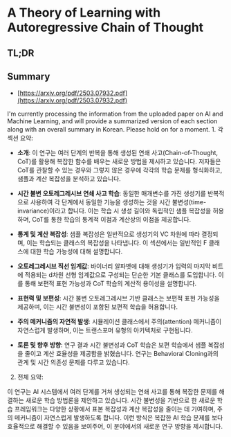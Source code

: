 # A Theory of Learning with Autoregressive Chain of Thought
## TL;DR
## Summary
- [https://arxiv.org/pdf/2503.07932.pdf](https://arxiv.org/pdf/2503.07932.pdf)

I'm currently processing the information from the uploaded paper on AI and Machine Learning, and will provide a summarized version of each section along with an overall summary in Korean. Please hold on for a moment. 1. 각 섹션 요약:

- **소개**: 이 연구는 여러 단계의 반복을 통해 생성된 연쇄 사고(Chain-of-Thought, CoT)를 활용해 복잡한 함수를 배우는 새로운 방법을 제시하고 있습니다. 저자들은 CoT를 관찰할 수 있는 경우와 그렇지 않은 경우에 각각의 학습 문제를 형식화하고, 샘플과 계산 복잡성을 분석하고 있습니다.

- **시간 불변 오토레그레시브 연쇄 사고 학습**: 동일한 매개변수를 가진 생성기를 반복적으로 사용하여 각 단계에서 동일한 기능을 생성하는 것을 시간 불변성(time-invariance)이라고 합니다. 이는 학습 시 생성 길이와 독립적인 샘플 복잡성을 허용하며, CoT를 통한 학습의 통계적 이점과 계산상의 이점을 제공합니다.

- **통계 및 계산 복잡성**: 샘플 복잡성은 일반적으로 생성기의 VC 차원에 따라 결정되며, 이는 학습되는 클래스의 복잡성을 나타냅니다. 이 섹션에서는 일반적인 F 클래스에 대한 학습 가능성에 대해 설명합니다.

- **오토레그레시브 직선 임계값**: 바이너리 알파벳에 대해 생성기가 입력의 마지막 비트에 적용되는 d차원 선형 임계값으로 구성되는 단순한 기본 클래스를 도입합니다. 이를 통해 보편적 표현 가능성과 CoT 학습의 계산적 용이성을 설명합니다.

- **표현력 및 보편성**: 시간 불변 오토레그레시브 기반 클래스는 보편적 표현 가능성을 제공하며, 이는 시간 불변성이 포함된 보편적 학습을 허용합니다.

- **주의 메커니즘의 자연적 발생**: 시뮬레이션 클래스에서 주의(attention) 메커니즘이 자연스럽게 발생하며, 이는 트랜스포머 유형의 아키텍처로 구현됩니다.

- **토론 및 향후 방향**: 연구 결과 시간 불변성과 CoT 학습은 보편 학습에서 샘플 복잡성을 줄이고 계산 효율성을 제공함을 밝혔습니다. 연구는 Behavioral Cloning과의 관계 및 시간 의존성 문제를 다루고 있습니다.

2. 전체 요약:

이 연구는 AI 시스템에서 여러 단계를 거쳐 생성되는 연쇄 사고를 통해 복잡한 문제를 해결하는 새로운 학습 방법론을 제안하고 있습니다. 시간 불변성을 기반으로 한 새로운 학습 프레임워크는 다양한 상황에서 표본 복잡성과 계산 복잡성을 줄이는 데 기여하며, 주의 메커니즘이 자연스럽게 발생하도록 합니다. 이런 방식은 복잡한 AI 학습 문제를 보다 효율적으로 해결할 수 있음을 보여주어, 이 분야에서의 새로운 연구 방향을 제시합니다.